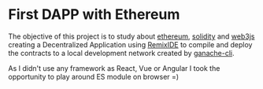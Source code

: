 # First DAPP with Ethereum

The objective of this project is to study about [ethereum](https://www.ethereum.org/), [solidity](https://solidity.readthedocs.io) and [web3js](https://web3js.readthedocs.io) creating a Decentralized Application using [RemixIDE](https://remix.ethereum.org/) to compile and deploy the contracts to a local development network created by [ganache-cli](https://github.com/trufflesuite/ganache-cli).

As I didn't use any framework as React, Vue or Angular I took the opportunity to play around ES module on browser =)